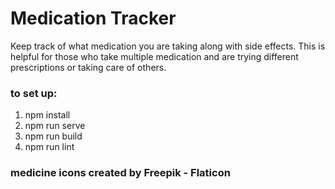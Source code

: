 # Medication Tracker
Keep track of what medication you are taking along with side effects. This is helpful for those who take multiple medication and are trying different prescriptions or taking care of others. 

### to set up:
1. npm install
2. npm run serve
3. npm run build
4. npm run lint

### medicine icons created by Freepik - Flaticon


